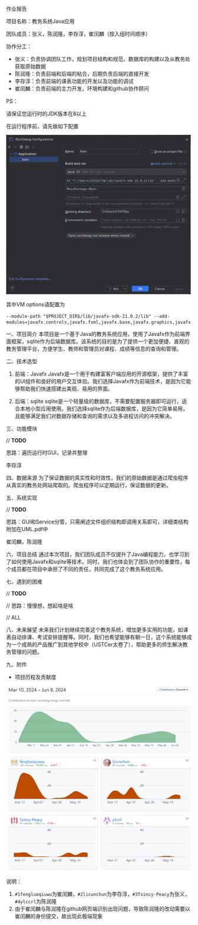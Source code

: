 作业报告

项目名称：教务系统Java应用

团队成员：张义，陈润隆，李存淳，崔闰麟（按入组时间顺序）

协作分工：

- 张义：负责协调团队工作，规划项目结构和规范，数据库的构建以及从教务处获取原始数据
- 陈润隆：负责前端和后端的粘合，后期负责后端的直接开发
- 李存淳：负责前端的课表功能的开发以及功能的调试
- 崔闰麟：负责前端的主力开发，环境构建和github协作顾问

PS：

请保证您运行时的JDK版本在8以上

在运行程序前，请先做如下配置

 <img src="image-20240606180317326.png" alt="image-20240606180317326" style="zoom:50%;" />

其中VM options请配置为

```
--module-path "$PROJECT_DIR$/lib/javafx-sdk-21.0.2/lib" --add-modules=javafx.controls,javafx.fxml,javafx.base,javafx.graphics,javafx.media,javafx.swing,javafx.web
```

一、项目简介
	本项目是一个基于Java的教务系统应用，使用了Javafx作为前端界面框架，sqlite作为后端数据库。该系统的目的是为了提供一个更加便捷、直观的教务管理平台，方便学生、教师和管理员对课程、成绩等信息的查询和管理。

二、技术选型
1. 前端：Javafx
   Javafx是一个用于构建富客户端应用的开源框架，提供了丰富的UI组件和良好的用户交互体验。我们选择Javafx作为前端技术，是因为它能够帮助我们快速搭建出美观、易用的界面。

2. 后端：sqlite
   sqlite是一个轻量级的数据库，不需要配置服务器即可运行，适合本地小型应用使用。我们选择sqlite作为后端数据库，是因为它简单易用，且能够满足我们对数据存储和查询的需求以及多进程访问的冲突解决。

三、功能模块

// **TODO**

思路：遍历运行时GUI，记录并整理

李存淳



四、数据来源
为了保证数据的真实性和时效性，我们的原始数据是通过爬虫程序从真实的教务处网站爬取的。爬虫程序可以定期运行，保证数据的更新。

五、系统实现

// **TODO**

思路：GUI和Service分管，只需阐述文件组织结构即调用关系即可，详细类结构附加在UML.pdf中

崔闰麟，陈润隆



六、项目总结
	通过本次项目，我们团队成员不仅提升了Java编程能力，也学习到了如何使用Javafx和sqlite等技术。同时，我们也体会到了团队协作的重要性，每个成员都在项目中承担了不同的责任，共同完成了这个教务系统应用。

七、遇到的困难

// **TODO**

// 思路：慢慢想，想起啥是啥

// ALL


八、未来展望
	未来我们计划继续完善这个教务系统，增加更多实用的功能，如课表自动排课、考试安排提醒等。同时，我们也希望能够有朝一日，这个系统能够成为一个成熟的产品推广到其他学校中（USTCer太卷了），帮助更多的师生解决教务管理的问题。

九、附件

- 项目历程及贡献度

![image-20240608125936378](image-20240608125936378.png)

说明：

1. `#1fengluoqiuwu`为崔闰麟，`#2licunchun`为李存淳，`#3Tsincy-Peacy`为张义，`#4ylccrl`为陈润隆
2. 由于崔闰麟与陈润隆在github网页端识别出现问题，导致陈润隆的改动需要以崔闰麟的身份提交，故出现此极端现象